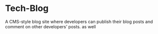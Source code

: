# Tech-Blog
A CMS-style blog site where developers can publish their blog posts and comment on other developers’ posts. as well
